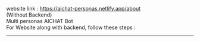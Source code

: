 website link : https://aichat-personas.netlify.app/about
<br>
(Without Backend)
<br>
Multi personas AICHAT Bot 
<br>
For Website along with backend, follow these steps :
<hr>

